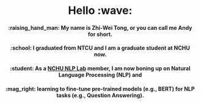 <h1 align="center">Hello :wave:</h1>

<h4 align="center">:raising_hand_man: My name is Zhi-Wei Tong, or you can call me Andy for short.</h4>

<h4 align="center">:school: I graduated from NTCU and I am a graduate student at NCHU now.</h4>

<h4 align="center">:student: As a <a href="https://github.com/NCHU-NLP-Lab">NCHU NLP Lab</a> member, I am now boning up on Natural Language Processing (NLP) and </h4>

<h4 align="center">:mag_right: learning to fine-tune pre-trained models (e.g., BERT) for NLP tasks (e.g., Question Answering).</h4>

<!--
**zhiweitong/zhiweitong** is a ✨ _special_ ✨ repository because its `README.md` (this file) appears on your GitHub profile.

Here are some ideas to get you started:

- 🔭 I’m currently working on ...
- 🌱 I’m currently learning ...
- 👯 I’m looking to collaborate on ...
- 🤔 I’m looking for help with ...
- 💬 Ask me about ...
- 📫 How to reach me: ...
- 😄 Pronouns: ...
- ⚡ Fun fact: ...
-->
